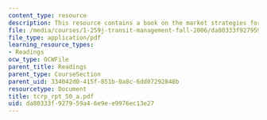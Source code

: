 ```yaml
---
content_type: resource
description: This resource contains a book on the market strategies for public transits.
file: /media/courses/1-259j-transit-management-fall-2006/da80333f927959a46e9ee9976ec13e27_tcrp_rpt_50_a.pdf
file_type: application/pdf
learning_resource_types:
- Readings
ocw_type: OCWFile
parent_title: Readings
parent_type: CourseSection
parent_uid: 334042d0-415f-851b-0a8c-6dd07292848b
resourcetype: Document
title: tcrp_rpt_50_a.pdf
uid: da80333f-9279-59a4-6e9e-e9976ec13e27
---
```

